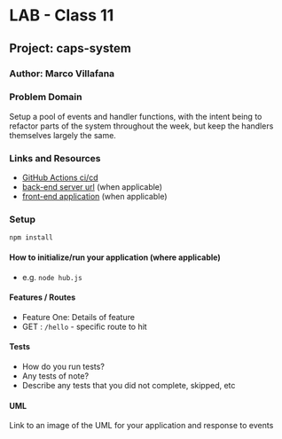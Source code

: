 
# LAB - Class 11

## Project: caps-system

### Author: Marco Villafana

### Problem Domain  

 Setup a pool of events and handler functions, with the intent being to refactor parts of the system throughout the week, but keep the handlers themselves largely the same.

### Links and Resources

- [GitHub Actions ci/cd](https://github.com/rkgallaway/server-deployment-practice-d51/actions) 
- [back-end server url](http://xyz.com) (when applicable)
- [front-end application](http://xyz.com) (when applicable)

### Setup

`npm install`

#### How to initialize/run your application (where applicable)

- e.g. `node hub.js`

#### Features / Routes

- Feature One: Details of feature
- GET : `/hello` - specific route to hit

#### Tests

- How do you run tests?
- Any tests of note?
- Describe any tests that you did not complete, skipped, etc

#### UML

Link to an image of the UML for your application and response to events
